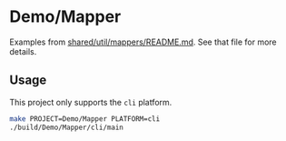 # Demo/Mapper

Examples from [shared/util/mappers/README.md](../../../shared/util/mappers/README.md). See that file for more details.

## Usage

This project only supports the `cli` platform.

```bash
make PROJECT=Demo/Mapper PLATFORM=cli
./build/Demo/Mapper/cli/main
```
